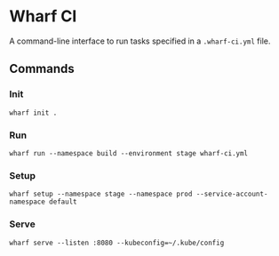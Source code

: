 # Wharf CI

A command-line interface to run tasks specified in a `.wharf-ci.yml` file.

## Commands

### Init

`wharf init .`

### Run

`wharf run --namespace build --environment stage wharf-ci.yml`

### Setup

`wharf setup --namespace stage --namespace prod --service-account-namespace default`

### Serve

`wharf serve --listen :8080 --kubeconfig=~/.kube/config`

